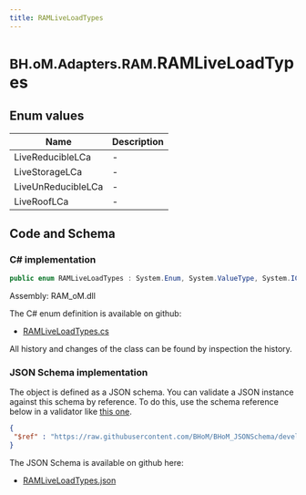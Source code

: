 ```yaml
---
title: RAMLiveLoadTypes
---
```


# <small>BH.oM.Adapters.RAM.</small>**RAMLiveLoadTypes**



## Enum values

| Name            | Description                                                    |
|-----------------|----------------------------------------------------------------|
| LiveReducibleLCa |  -  |
| LiveStorageLCa |  -  |
| LiveUnReducibleLCa |  -  |
| LiveRoofLCa |  -  |


## Code and Schema

### C# implementation

``` C# title="C#"
public enum RAMLiveLoadTypes : System.Enum, System.ValueType, System.IComparable, System.ISpanFormattable, System.IFormattable, System.IConvertible
```

Assembly: RAM_oM.dll

The C# enum definition is available on github:

- [RAMLiveLoadTypes.cs](https://github.com/BHoM/RAM_Toolkit/blob/develop/RAM_oM/Enums\RAMLoadCases.cs)

All history and changes of the class can be found by inspection the history.
### JSON Schema implementation

The object is defined as a JSON schema. You can validate a JSON instance against this schema by reference. To do this, use the schema reference below in a validator like [this one](https://www.jsonschemavalidator.net/).

``` json title="JSON Schema"
{
 "$ref" : "https://raw.githubusercontent.com/BHoM/BHoM_JSONSchema/develop/RAM_oM/RAMLiveLoadTypes.json"
}
```

The JSON Schema is available on github here:

- [RAMLiveLoadTypes.json](https://github.com/BHoM/BHoM_JSONSchema/blob/develop/RAM_oM/RAMLiveLoadTypes.json)
